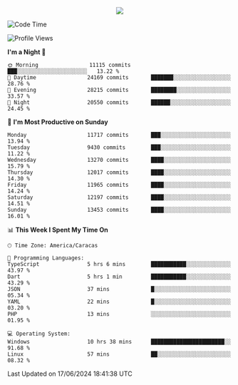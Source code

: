 <p align="center">
  <a href="http://www.github.com/thevacs">
    <img src="https://github-readme-streak-stats.herokuapp.com/?user=thevacs&stroke=ffffff&background=1c1917&ring=0891b2&fire=0891b2&currStreakNum=ffffff&currStreakLabel=0891b2&sideNums=ffffff&sideLabels=ffffff&dates=ffffff&hide_border=true" />
  </a>
</p>

<!--START_SECTION:waka-->
![Code Time](http://img.shields.io/badge/Code%20Time-2%2C542%20hrs%2059%20mins-blue)

![Profile Views](http://img.shields.io/badge/Profile%20Views-0-blue)

**I'm a Night 🦉** 

```text
🌞 Morning                11115 commits       ███░░░░░░░░░░░░░░░░░░░░░░   13.22 % 
🌆 Daytime                24169 commits       ███████░░░░░░░░░░░░░░░░░░   28.76 % 
🌃 Evening                28215 commits       ████████░░░░░░░░░░░░░░░░░   33.57 % 
🌙 Night                  20550 commits       ██████░░░░░░░░░░░░░░░░░░░   24.45 % 
```
📅 **I'm Most Productive on Sunday** 

```text
Monday                   11717 commits       ███░░░░░░░░░░░░░░░░░░░░░░   13.94 % 
Tuesday                  9430 commits        ███░░░░░░░░░░░░░░░░░░░░░░   11.22 % 
Wednesday                13270 commits       ████░░░░░░░░░░░░░░░░░░░░░   15.79 % 
Thursday                 12017 commits       ████░░░░░░░░░░░░░░░░░░░░░   14.30 % 
Friday                   11965 commits       ████░░░░░░░░░░░░░░░░░░░░░   14.24 % 
Saturday                 12197 commits       ████░░░░░░░░░░░░░░░░░░░░░   14.51 % 
Sunday                   13453 commits       ████░░░░░░░░░░░░░░░░░░░░░   16.01 % 
```


📊 **This Week I Spent My Time On** 

```text
🕑︎ Time Zone: America/Caracas

💬 Programming Languages: 
TypeScript               5 hrs 6 mins        ███████████░░░░░░░░░░░░░░   43.97 % 
Dart                     5 hrs 1 min         ███████████░░░░░░░░░░░░░░   43.29 % 
JSON                     37 mins             █░░░░░░░░░░░░░░░░░░░░░░░░   05.34 % 
YAML                     22 mins             █░░░░░░░░░░░░░░░░░░░░░░░░   03.20 % 
PHP                      13 mins             ░░░░░░░░░░░░░░░░░░░░░░░░░   01.95 % 

💻 Operating System: 
Windows                  10 hrs 38 mins      ███████████████████████░░   91.68 % 
Linux                    57 mins             ██░░░░░░░░░░░░░░░░░░░░░░░   08.32 % 
```


 Last Updated on 17/06/2024 18:41:38 UTC
<!--END_SECTION:waka-->
